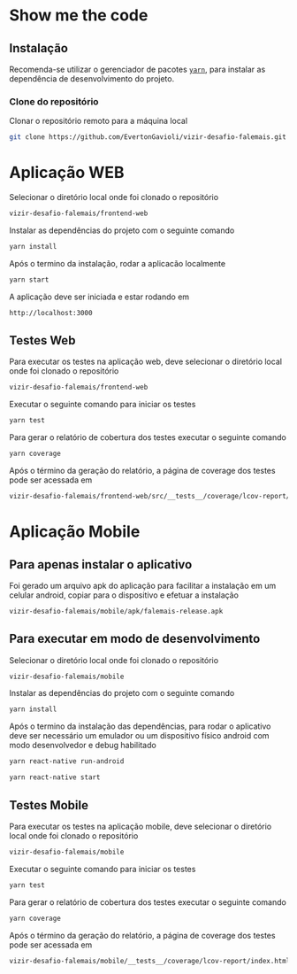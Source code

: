 # Show me the code

## Instalação

Recomenda-se utilizar o gerenciador de pacotes [`yarn`](https://yarnpkg.com), para instalar as dependência de desenvolvimento do projeto.

### Clone do repositório

Clonar o repositório remoto para a máquina local
```sh
git clone https://github.com/EvertonGavioli/vizir-desafio-falemais.git
```

# Aplicação WEB

Selecionar o diretório local onde foi clonado o repositório

```sh
vizir-desafio-falemais/frontend-web
```

Instalar as dependências do projeto com o seguinte comando

```sh
yarn install
```

Após o termino da instalação, rodar a aplicacão localmente

```sh
yarn start
```

A aplicação deve ser iniciada e estar rodando em

```sh
http://localhost:3000
```

## Testes Web

Para executar os testes na aplicação web, deve selecionar o diretório local onde foi clonado o repositório

```sh
vizir-desafio-falemais/frontend-web
```

Executar o seguinte comando para iniciar os testes

```sh
yarn test
```

Para gerar o relatório de cobertura dos testes executar o seguinte comando

```sh
yarn coverage
```

Após o término da geração do relatório, a página de coverage dos testes pode ser acessada em

```sh
vizir-desafio-falemais/frontend-web/src/__tests__/coverage/lcov-report/index.html
```

# Aplicação Mobile

## Para apenas instalar o aplicativo 

Foi gerado um arquivo apk do aplicação para facilitar a instalação em um celular android, copiar para o dispositivo e efetuar a instalação

```sh
vizir-desafio-falemais/mobile/apk/falemais-release.apk
```

## Para executar em modo de desenvolvimento

Selecionar o diretório local onde foi clonado o repositório

```sh
vizir-desafio-falemais/mobile
```

Instalar as dependências do projeto com o seguinte comando

```sh
yarn install
```

Após o termino da instalação das dependências, para rodar o aplicativo deve ser necessário um emulador ou um dispositivo físico android com modo desenvolvedor e debug habilitado

```sh
yarn react-native run-android
```

```sh
yarn react-native start
```

## Testes Mobile

Para executar os testes na aplicação mobile, deve selecionar o diretório local onde foi clonado o repositório

```sh
vizir-desafio-falemais/mobile
```

Executar o seguinte comando para iniciar os testes

```sh
yarn test
```

Para gerar o relatório de cobertura dos testes executar o seguinte comando

```sh
yarn coverage
```

Após o término da geração do relatório, a página de coverage dos testes pode ser acessada em

```sh
vizir-desafio-falemais/mobile/__tests__/coverage/lcov-report/index.html
```

